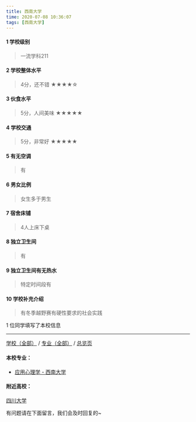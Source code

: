```yaml
---
title: 西南大学
time: 2020-07-08 10:36:07
tags: [西南大学]
---
```

#### 1 学校级别
> 一流学科211


#### 2 学校整体水平
> 4分，还不错
★★★★☆

#### 3 伙食水平
>  5分，人间美味
★★★★★



#### 4 学校交通
> 5分，非常好
★★★★★


#### 5 有无空调
> 有


#### 6 男女比例
> 女生多于男生


#### 7 宿舍床铺
> 4人上床下桌
 

#### 8 独立卫生间
> 有


#### 9 独立卫生间有无热水
> 特定时间段有


#### 10 学校补充介绍
> 有冬季越野赛有硬性要求的社会实践

1 位同学填写了本校信息
***
[学校（全部）](http://www.jianshu.com/p/3efa6bcca419) / [专业（全部）](http://www.jianshu.com/p/2d4c6d3552c2) / [总览页](http://www.jianshu.com/p/445daeb4fa00)
#### 本校专业：
- [应用心理学 - 西南大学](http://www.jianshu.com/p/ac6d9c3baabd)

#### 附近高校：
[四川大学](http://www.jianshu.com/p/003ef898d216) 


有问题请在下面留言，我们会及时回复的~
